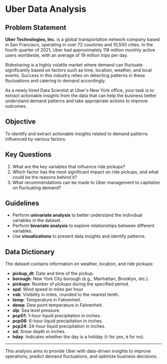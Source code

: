 # Uber Data Analysis

## Problem Statement

**Uber Technologies, Inc.** is a global transportation network company based in San Francisco, operating in over 72 countries and 10,500 cities. In the fourth quarter of 2021, Uber had approximately 118 million monthly active users worldwide, with an average of 19 million trips per day.

Ridesharing is a highly volatile market where demand can fluctuate significantly based on factors such as time, location, weather, and local events. Success in this industry relies on detecting patterns in these fluctuations and catering to demand accordingly.

As a newly hired Data Scientist at Uber's New York office, your task is to extract actionable insights from the data that can help the business better understand demand patterns and take appropriate actions to improve outcomes.

## Objective

To identify and extract actionable insights related to demand patterns influenced by various factors.

## Key Questions

1. What are the key variables that influence ride pickups?
2. Which factor has the most significant impact on ride pickups, and what could be the reasons behind it?
3. What recommendations can be made to Uber management to capitalize on fluctuating demand?

## Guidelines

- Perform **univariate analysis** to better understand the individual variables in the dataset.
- Perform **bivariate analysis** to explore relationships between different variables.
- Use **visualizations** to present data insights and identify patterns.

## Data Dictionary

The dataset contains information on weather, location, and ride pickups:

- **pickup_dt**: Date and time of the pickup.
- **borough**: New York City borough (e.g., Manhattan, Brooklyn, etc.).
- **pickups**: Number of pickups during the specified period.
- **spd**: Wind speed in miles per hour.
- **vsb**: Visibility in miles, rounded to the nearest tenth.
- **temp**: Temperature in Fahrenheit.
- **dewp**: Dew point temperature in Fahrenheit.
- **slp**: Sea level pressure.
- **pcp01**: 1-hour liquid precipitation in inches.
- **pcp06**: 6-hour liquid precipitation in inches.
- **pcp24**: 24-hour liquid precipitation in inches.
- **sd**: Snow depth in inches.
- **hday**: Indicates whether the day is a holiday (`Y` for yes, `N` for no).

---

This analysis aims to provide Uber with data-driven insights to improve operations, predict demand fluctuations, and optimize business decisions.
